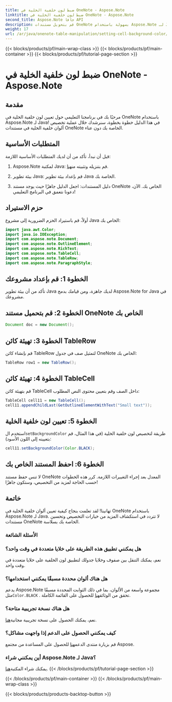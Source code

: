 ```yaml
---
title: ضبط لون خلفية الخلية في OneNote - Aspose.Note
linktitle: ضبط لون خلفية الخلية في OneNote - Aspose.Note
second_title: Aspose.Note جافا API
description: قم بتحويل مستندات OneNote بسهولة باستخدام Aspose.Note لـ Java. قم بتخصيص ألوان خلفية الخلية بسهولة. جرب النسخة التجريبية المجانية الآن!
weight: 17
url: /ar/java/onenote-table-manipulation/setting-cell-background-color/
---
```


{{< blocks/products/pf/main-wrap-class >}}
{{< blocks/products/pf/main-container >}}
{{< blocks/products/pf/tutorial-page-section >}}

# ضبط لون خلفية الخلية في OneNote - Aspose.Note

## مقدمة
مرحبًا بك في برنامجنا التعليمي حول تعيين لون خلفية الخلية في OneNote باستخدام Aspose.Note لـ Java! في هذا الدليل خطوة بخطوة، سنرشدك خلال عملية تخصيص ألوان خلفية الخلية في مستندات OneNote الخاصة بك دون عناء.
## المتطلبات الأساسية
قبل أن نبدأ، تأكد من أن لديك المتطلبات الأساسية اللازمة:
1.  Aspose.Note لمكتبة Java: قم بتنزيله وتثبيته من[هنا](https://releases.aspose.com/note/java/).
   
2. بيئة تطوير Java: قم بإعداد بيئة تطوير Java الخاصة بك.
3. دليل المستندات: اجعل الدليل جاهزًا حيث يوجد مستند OneNote الخاص بك.
الآن، دعونا نتعمق في البرنامج التعليمي!
## حزم الاستيراد
أولاً، قم باستيراد الحزم الضرورية إلى مشروع Java الخاص بك:
```java
import java.awt.Color;
import java.io.IOException;
import com.aspose.note.Document;
import com.aspose.note.OutlineElement;
import com.aspose.note.RichText;
import com.aspose.note.TableCell;
import com.aspose.note.TableRow;
import com.aspose.note.ParagraphStyle;
```
## الخطوة 1: قم بإعداد مشروعك
تأكد من أن بيئة تطوير Java لديك جاهزة، ومن قيامك بدمج Aspose.Note for Java في مشروعك.
## الخطوة 2: قم بتحميل مستند OneNote الخاص بك
```java
Document doc = new Document();
```
## الخطوة 3: تهيئة كائن TableRow
قم بإنشاء كائن TableRow لتمثيل صف في جدول OneNote الخاص بك:
```java
TableRow row1 = new TableRow();
```
## الخطوة 4: تهيئة كائن TableCell
قم بتهيئة كائن TableCell داخل الصف وقم بتعيين محتوى النص المطلوب:
```java
TableCell cell11 = new TableCell();
cell11.appendChildLast(GetOutlineElementWithText("Small text"));
```
## الخطوة 5: تعيين لون خلفية الخلية
 استخدم ال`setBackgroundColor` طريقة لتخصيص لون خلفية الخلية (في هذا المثال، قم بتعيينه إلى اللون الأسود):
```java
cell11.setBackgroundColor(Color.BLACK);
```
## الخطوة 6: احفظ المستند الخاص بك
لا تنس حفظ مستند OneNote المعدل بعد إجراء التغييرات اللازمة.
كرر هذه الخطوات حسب الحاجة لمزيد من التخصيص، وستكون جاهزًا!
## خاتمة
تهانينا! لقد تعلمت بنجاح كيفية تعيين ألوان خلفية الخلية في OneNote باستخدام Aspose.Note لـ Java. لا تتردد في استكشاف المزيد من خيارات التخصيص وتحسين مستندات OneNote الخاصة بك بسلاسة.
### الأسئلة الشائعة
### هل يمكنني تطبيق هذه الطريقة على خلايا متعددة في وقت واحد؟
نعم، يمكنك التنقل بين صفوف وخلايا جدولك لتطبيق لون الخلفية على خلايا متعددة في وقت واحد.
### هل هناك ألوان محددة مسبقًا يمكنني استخدامها؟
 يدعم Aspose.Note مجموعة واسعة من الألوان، بما في ذلك الثوابت المحددة مسبقًا مثل`Color.BLACK` . تحقق من الوثائق[هنا](https://reference.aspose.com/note/java/) للحصول على القائمة الكاملة.
### هل هناك نسخة تجريبية متاحة؟
 نعم، يمكنك الحصول على نسخة تجريبية مجانية[هنا](https://releases.aspose.com/).
### كيف يمكنني الحصول على الدعم إذا واجهت مشاكل؟
 قم بزيارة منتدى الدعم[هنا](https://forum.aspose.com/c/note/28) للحصول على المساعدة من مجتمع Aspose.
### أين يمكنني شراء Aspose.Note لـ Java؟
 يمكنك شراء المكتبة[هنا](https://purchase.aspose.com/buy).
{{< /blocks/products/pf/tutorial-page-section >}}

{{< /blocks/products/pf/main-container >}}
{{< /blocks/products/pf/main-wrap-class >}}

{{< blocks/products/products-backtop-button >}}
